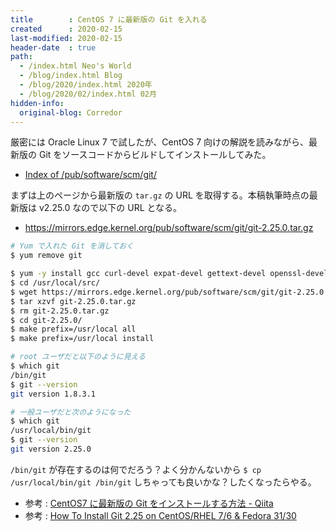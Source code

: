 ```yaml
---
title        : CentOS 7 に最新版の Git を入れる
created      : 2020-02-15
last-modified: 2020-02-15
header-date  : true
path:
  - /index.html Neo's World
  - /blog/index.html Blog
  - /blog/2020/index.html 2020年
  - /blog/2020/02/index.html 02月
hidden-info:
  original-blog: Corredor
---
```


厳密には Oracle Linux 7 で試したが、CentOS 7 向けの解説を読みながら、最新版の Git をソースコードからビルドしてインストールしてみた。

- [Index of /pub/software/scm/git/](https://mirrors.edge.kernel.org/pub/software/scm/git/)

まずは上のページから最新版の `tar.gz` の URL を取得する。本稿執筆時点の最新版は v2.25.0 なので以下の URL となる。

- <https://mirrors.edge.kernel.org/pub/software/scm/git/git-2.25.0.tar.gz>

```bash
# Yum で入れた Git を消しておく
$ yum remove git

$ yum -y install gcc curl-devel expat-devel gettext-devel openssl-devel zlib-devel perl-ExtUtils-MakeMaker autoconf
$ cd /usr/local/src/
$ wget https://mirrors.edge.kernel.org/pub/software/scm/git/git-2.25.0.tar.gz
$ tar xzvf git-2.25.0.tar.gz
$ rm git-2.25.0.tar.gz
$ cd git-2.25.0/
$ make prefix=/usr/local all
$ make prefix=/usr/local install

# root ユーザだと以下のように見える
$ which git
/bin/git
$ git --version
git version 1.8.3.1

# 一般ユーザだと次のようになった
$ which git
/usr/local/bin/git
$ git --version
git version 2.25.0
```

`/bin/git` が存在するのは何でだろう？よく分かんないから `$ cp /usr/local/bin/git /bin/git` しちゃっても良いかな？したくなったらやる。

- 参考 : [CentOS7 に最新版の Git をインストールする方法 - Qiita](https://qiita.com/tomy0610/items/66e292f80aa1adc1161d)
- 参考 : [How To Install Git 2.25 on CentOS/RHEL 7/6 & Fedora 31/30](https://tecadmin.net/install-git-on-centos-fedora/)
